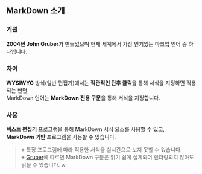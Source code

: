 ## **MarkDown 소개**
### **기원**
**2004년 John Gruber**가 만들었으며 현재 세계에서 가장 인기있는 마크업 언어 중 하나입니다.
### **차이**
**WYSIWYG** 방식(일반 편집기)에서는 **직관적인 단추 클릭**을 통해 서식을 지정하면 적용되는 반면<br>
MarkDown 언어는 **MarkDown 전용 구문**을 통해 서식을 지정합니다.
### **사용**
**텍스트 편집기** 프로그램을 통해 MarkDown 서식 요소를 사용할 수 있고,<br>
**MarkDown 기반** 프로그램을 사용할 수 있습니다.
>※ 특정 프로그램에 따라 적용한 서식을 실시간으로 보지 못할 수 있습니다.<br>
>※ [Gruber](https://daringfireball.net/projects/markdown/)에 따르면 MarkDown 구문은 읽기 쉽게 설계되어 렌더링되지 않아도 읽을 수 있습니다.
w